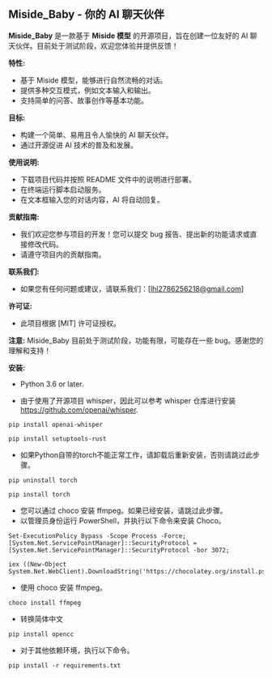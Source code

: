 ## Miside_Baby - 你的 AI 聊天伙伴

**Miside_Baby** 是一款基于 **Miside 模型** 的开源项目，旨在创建一位友好的 AI 聊天伙伴。目前处于测试阶段，欢迎您体验并提供反馈！


**特性:**

* 基于 Miside 模型，能够进行自然流畅的对话。
* 提供多种交互模式，例如文本输入和输出。
* 支持简单的问答、故事创作等基本功能。

**目标:**

*  构建一个简单、易用且令人愉快的 AI 聊天伙伴。
* 通过开源促进 AI 技术的普及和发展。


**使用说明:**

* 下载项目代码并按照 README 文件中的说明进行部署。
* 在终端运行脚本启动服务。
* 在文本框输入您的对话内容，AI 将自动回复。

**贡献指南:**

* 我们欢迎您参与项目的开发！您可以提交 bug 报告、提出新的功能请求或直接修改代码。
* 请遵守项目内的贡献指南。

**联系我们:**

* 如果您有任何问题或建议，请联系我们：[lhl2786256218@gmail.com]

**许可证:**

* 此项目根据 [MIT] 许可证授权。

**注意:** Miside_Baby 目前处于测试阶段，功能有限，可能存在一些 bug。感谢您的理解和支持！


**安装:**
* Python 3.6 or later.
  
* 由于使用了开源项目 whisper，因此可以参考 whisper 仓库进行安装   https://github.com/openai/whisper.
  
<pre><code>pip install openai-whisper</code></pre>

<pre><code>pip install setuptools-rust</code></pre>

* 如果Python自带的torch不能正常工作，请卸载后重新安装，否则请跳过此步骤。
  
<pre><code>pip uninstall torch</code></pre>

<pre><code>pip install torch</code></pre>

* 您可以通过 choco 安装 ffmpeg。如果已经安装，请跳过此步骤。
* 以管理员身份运行 PowerShell，并执行以下命令来安装 Choco。
<pre><code>Set-ExecutionPolicy Bypass -Scope Process -Force; [System.Net.ServicePointManager]::SecurityProtocol = [System.Net.ServicePointManager]::SecurityProtocol -bor 3072; </code></pre>
<pre><code>iex ((New-Object System.Net.WebClient).DownloadString('https://chocolatey.org/install.ps1'))</code></pre>
* 使用 choco 安装 ffmpeg。
<pre><code>choco install ffmpeg</code></pre>
* 转换简体中文
<pre><code>pip install opencc</code></pre>
* 对于其他依赖环境，执行以下命令。
<pre><code>pip install -r requirements.txt</code></pre>

